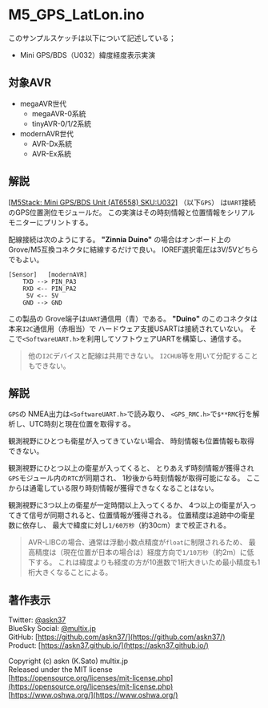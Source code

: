 # M5_GPS_LatLon.ino

このサンプルスケッチは以下について記述している；

- Mini GPS/BDS（U032）緯度経度表示実演

## 対象AVR

- megaAVR世代
  - megaAVR-0系統
  - tinyAVR-0/1/2系統
- modernAVR世代
  - AVR-Dx系統
  - AVR-Ex系統

## 解説

[[M5Stack: Mini GPS/BDS Unit (AT6558) SKU:U032]](https://shop.m5stack.com/collections/m5-sensor/products/mini-gps-bds-unit)
（以下`GPS`）
は`UART`接続のGPS位置測位モジュールだ。
この実演はその時刻情報と位置情報をシリアルモニターにプリントする。

配線接続は次のようにする。
__"Zinnia Duino"__ の場合はオンボード上の
Grove/M5互換コネクタに結線するだけで良い。
IOREF選択電圧は3V/5Vどちらでもよい。

```plain
[Sensor]   [modernAVR]
    TXD --> PIN_PA3
    RXD <-- PIN_PA2
     5V <-- 5V
    GND --> GND
```

この製品の Grove端子は`UART`通信用（青）である。
__"Duino"__ のこのコネクタは本来`I2C`通信用（赤相当）で
ハードウェア支援USARTは接続されていない。
そこで`<SoftwareUART.h>`を利用してソフトウェアUARTを構築し、通信する。

> 他の`I2C`デバイスと配線は共用できない。
`I2CHUB`等を用いて分配することもできない。

## 解説

`GPS`の NMEA出力は`<SoftwareUART.h>`で読み取り、
`<GPS_RMC.h>`で`$**RMC`行を解析し、UTC時刻と現在位置を取得する。

観測視野にひとつも衛星が入ってきていない場合、
時刻情報も位置情報も取得できない。

観測視野にひとつ以上の衛星が入ってくると、
とりあえず時刻情報が獲得され
`GPS`モジュール内の`RTC`が同期され、
1秒後から時刻情報が取得可能になる。
ここからは通電している限り時刻情報が獲得できなくなることはない。

観測視野に3つ以上の衛星が一定時間以上入ってくるか、
4つ以上の衛星が入ってきて信号が同期されると、位置情報が獲得される。
位置精度は追跡中の衛星数に依存し、
最大で緯度に対し`1/60万秒`（約30cm）まで校正される。

> AVR-LIBCの場合、通常は浮動小数点精度が`float`に制限されるため、
最高精度は（現在位置が日本の場合は）経度方向で`1/10万秒`（約2m）に低下する。
これは緯度よりも経度の方が10進数で1桁大きいため最小精度も1桁大きくなることによる。

## 著作表示

Twitter: [@askn37](https://twitter.com/askn37) \
BlueSky Social: [@multix.jp](https://bsky.app/profile/multix.jp) \
GitHub: [https://github.com/askn37/](https://github.com/askn37/) \
Product: [https://askn37.github.io/](https://askn37.github.io/)

Copyright (c) askn (K.Sato) multix.jp \
Released under the MIT license \
[https://opensource.org/licenses/mit-license.php](https://opensource.org/licenses/mit-license.php) \
[https://www.oshwa.org/](https://www.oshwa.org/)
